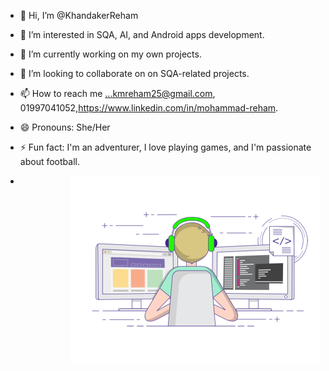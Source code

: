 - 👋 Hi, I’m @KhandakerReham
- 👀 I’m interested in SQA, AI, and Android apps development.
- 🌱 I’m currently working on my own projects.
- 💞️ I’m looking to collaborate on on SQA-related projects.
- 📫 How to reach me ...kmreham25@gmail.com, 01997041052,https://www.linkedin.com/in/mohammad-reham.
- 😄 Pronouns: She/Her
- ⚡ Fun fact:  I'm an adventurer, I love playing games, and I'm passionate about football.

- <img align="right" alt="Coding" width="400" src="https://raw.githubusercontent.com/devSouvik/devSouvik/master/gif3.gif">

<!---
KhandakerReham/KhandakerReham is a ✨ special ✨ repository because its `README.md` (this file) appears on your GitHub profile.
You can click the Preview link to take a look at your changes.
--->
